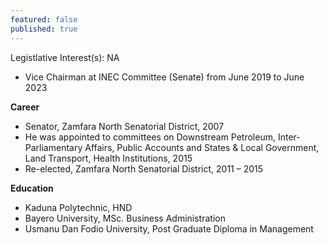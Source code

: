 ```yaml
---
featured: false
published: true
---
```

Legistlative Interest(s): NA

* Vice Chairman at INEC Committee (Senate) from June 2019 to June 2023

**Career**

* Senator, Zamfara North Senatorial District, 2007
* He was appointed to committees on Downstream Petroleum, Inter-Parliamentary Affairs, Public Accounts and States & Local Government, Land Transport, Health Institutions, 2015
* Re-elected, Zamfara North Senatorial District, 2011 – 2015

**Education**

* Kaduna Polytechnic, HND
* Bayero University, MSc. Business Administration
* Usmanu Dan Fodio University, Post Graduate Diploma in Management
